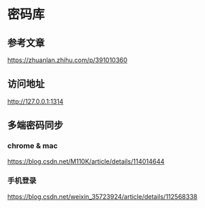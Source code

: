 
# 密码库

## 参考文章
https://zhuanlan.zhihu.com/p/391010360


## 访问地址
http://127.0.0.1:1314

## 多端密码同步

### chrome & mac
https://blog.csdn.net/M110K/article/details/114014644
### 手机登录
https://blog.csdn.net/weixin_35723924/article/details/112568338
